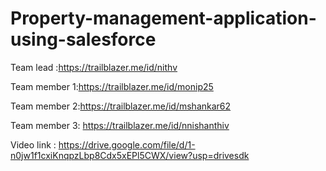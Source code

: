 # Property-management-application-using-salesforce


Team lead    :https://trailblazer.me/id/nithv

Team member 1:https://trailblazer.me/id/monip25

Team member 2:https://trailblazer.me/id/mshankar62

Team member 3: https://trailblazer.me/id/nnishanthiv



Video link :
https://drive.google.com/file/d/1-n0jw1f1cxiKnqpzLbp8Cdx5xEPl5CWX/view?usp=drivesdk
